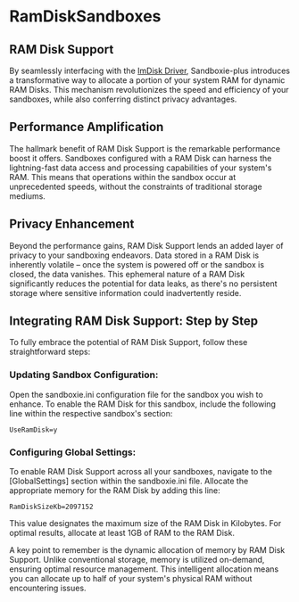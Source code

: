 # RamDiskSandboxes

## RAM Disk Support

By seamlessly interfacing with the [ImDisk Driver](../PlusContent/imdisk.md), Sandboxie-plus introduces a transformative way to allocate a portion of your system RAM for dynamic RAM Disks. This mechanism revolutionizes the speed and efficiency of your sandboxes, while also conferring distinct privacy advantages.

## Performance Amplification

The hallmark benefit of RAM Disk Support is the remarkable performance boost it offers. Sandboxes configured with a RAM Disk can harness the lightning-fast data access and processing capabilities of your system's RAM. This means that operations within the sandbox occur at unprecedented speeds, without the constraints of traditional storage mediums.

## Privacy Enhancement

Beyond the performance gains, RAM Disk Support lends an added layer of privacy to your sandboxing endeavors. Data stored in a RAM Disk is inherently volatile – once the system is powered off or the sandbox is closed, the data vanishes. This ephemeral nature of a RAM Disk significantly reduces the potential for data leaks, as there's no persistent storage where sensitive information could inadvertently reside.

## Integrating RAM Disk Support: Step by Step

To fully embrace the potential of RAM Disk Support, follow these straightforward steps:

### Updating Sandbox Configuration:

Open the sandboxie.ini configuration file for the sandbox you wish to enhance. To enable the RAM Disk for this sandbox, include the following line within the respective sandbox's section:

    UseRamDisk=y

### Configuring Global Settings:

To enable RAM Disk Support across all your sandboxes, navigate to the \[GlobalSettings\] section within the sandboxie.ini file. Allocate the appropriate memory for the RAM Disk by adding this line:

    RamDiskSizeKb=2097152

This value designates the maximum size of the RAM Disk in Kilobytes. For optimal results, allocate at least 1GB of RAM to the RAM Disk.

A key point to remember is the dynamic allocation of memory by RAM Disk Support. Unlike conventional storage, memory is utilized on-demand, ensuring optimal resource management. This intelligent allocation means you can allocate up to half of your system's physical RAM without encountering issues.
